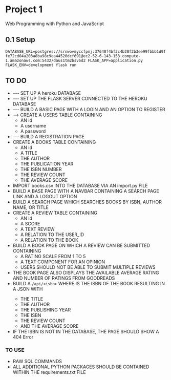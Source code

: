 # Project 1

Web Programming with Python and JavaScript

## 0.1 Setup

  `DATABASE_URL=postgres://srnwovmyccfpnj:37640f4bf3c4b28f2b3ee99fbbb1d9ffe72cd04a203a8ba98c9ea44520dcf691@ec2-52-6-143-153.compute-1.amazonaws.com:5432/daus1tm2bsv6d2 FLASK_APP=application.py FLASK_ENV=development flask run`



## TO DO

* --- SET UP A heroku DATABASE
* --- SET UP THE FLASK SERVER CONNECTED TO THE HEROKU DATABASE
* --- BUILD A BASIC PAGE WITH A LOGIN AND AN OPTION TO REGISTER
* --> CREATE A USERS TABLE CONTAINING
    - AN id 
    - A username 
    - A password
* --- BUILD A REGISTRATION PAGE
* CREATE A BOOKS TABLE CONTAINING
    - AN id 
    - A TITLE
    - THE AUTHOR
    - THE PUBLICATION YEAR
    - THE ISBN NUMBER
    - THE REVIEW COUNT
    - THE AVERAGE SCORE
* IMPORT books.csv INTO THE DATABASE VIA AN import.py FILE
* BUILD A BASE PAGE WITH A NAVBAR CONTAINING A SEARCH PAGE LINK AND A LOGOUT OPTION
* BUILD A SEARCH PAGE WHICH SEARCHES BOOKS BY ISBN, AUTHOR NAME, OR TITLE
* CREATE A REVIEW TABLE CONTAINING
    - AN id
    - A SCORE
    - A TEXT REVIEW
    - A RELATION TO THE USER_ID
    - A RELATION TO THE BOOK
* BUILD A BOOK PAGE ON WHICH A REVIEW CAN BE SUBMITTED CONTAINING
    - A RATING SCALE FROM 1 TO 5
    - A TEXT COMPONENT FOR AN OPINION
    - USERS SHOULD NOT BE ABLE TO SUBMIT MULTIPLE REVIEWS
* THE BOOK PAGE ALSO DISPLAYS THE AVAILABLE AVERAGE RATING AND NUMBER OF RATINGS FROM GOODREADS
* BUILD A ``/api/<isbn>`` WHERE <isbn> IS THE ISBN OF THE BOOK RESULTING IN A JSON WITH
    - THE TITLE
    - THE AUTHOR
    - THE PUBLISHING YEAR
    - THE ISBN
    - THE REVIEW COUNT
    - AND THE AVERAGE SCORE
* IF THE ISBN IS NOT IN THE DATABASE, THE PAGE SHOULD SHOW A 404 Error

### TO USE

* RAW SQL COMMANDS
* ALL ADDITIONAL PYTHON PACKAGES SHOULD BE CONTAINED WITHIN THE requirements.txt FILE

## 
